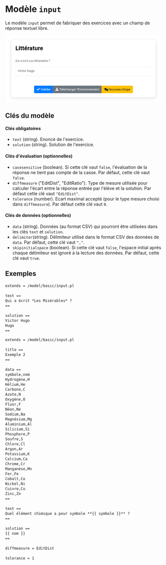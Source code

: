 # Modèle `input`

Le modèle `input` permet de fabriquer des exercices avec un champ de réponse textuel libre.

[![](input1.png)](https://pl.u-pem.fr/filebrowser/demo/33986/)

## Clés du modèle

#### Clés obligatoires
* `text` (string). Enoncé de l'exercice.
* `solution` (string). Solution de l'exercice.

#### Clés d'évaluation (optionnelles)
* `casesensitive` (boolean). Si cette clé vaut `false`, l'évaluation de la réponse ne tient pas compte de la casse. Par défaut, cette clé vaut `false`.
* `diffmeasure` ("EditDist", "EditRatio"). Type de mesure utilisée pour calculer l'écart entre la réponse entrée par l'élève et la solution. Par défaut cette clé vaut `"EditDist"`.
* `tolerance` (number). Ecart maximal accepté (pour le type mesure choisi dans `diffmeasure`). Par défaut cette clé vaut `0`.

#### Clés de données (optionnelles)
* `data` (string). Données (au format CSV) qui pourront être utilisées dans les clés `text` et `solution`.
* `delimiter`(string). Délimiteur utilisé dans le format CSV des données de `data`. Par défaut, cette clé vaut `","`.
* `skipinitialspace` (boolean). Si cette clé vaut `false`, l'espace initial après chaque délimiteur est ignoré à la lecture des données. Par défaut, cette clé vaut `true`.

## Exemples

~~~
extends = /model/basic/input.pl

text ==
Qui a écrit *Les Misérables* ?
==

solution ==
Victor Hugo
Hugo
==
~~~

~~~
extends = /model/basic/input.pl

title ==
Exemple 2
==

data ==
symbole,nom
Hydrogène,H
Hélium,He
Carbone,C
Azote,N
Oxygène,O
Fluor,F
Néon,Ne
Sodium,Na
Magnésium,Mg
Aluminium,Al
Silicium,Si
Phosphore,P
Soufre,S
Chlore,Cl
Argon,Ar
Potassium,K
Calcium,Ca
Chrome,Cr
Manganèse,Mn
Fer,Fe
Cobalt,Co
Nickel,Ni
Cuivre,Cu
Zinc,Zn
==

text ==
Quel élément chimique a pour symbole **{{ symbole }}** ?
==

solution ==
{{ nom }}
==

diffmeasure = EditDist

tolerance = 1
~~~
